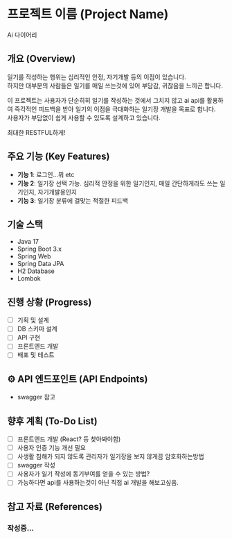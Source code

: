 #  프로젝트 이름 (Project Name)
Ai 다이어리

## 개요 (Overview)
일기를 작성하는 행위는 심리적인 안정, 자기개발 등의 이점이 있습니다.  
하지만 대부분의 사람들은 일기를 매일 쓰는것에 있어 부담감, 귀찮음을 느끼곤 합니다.  

이 프로젝트는 사용자가 단순히히 일기를 작성하는 것에서 그치지 않고 ai api를 활용하여 즉각적인 피드백을 받아 일기의 이점을 극대화하는 일기장 개발을 목표로 합니다.  
사용자가 부담없이 쉽게 사용할 수 있도록 설계하고 있습니다.

최대한 RESTFUL하게!

##  주요 기능 (Key Features)
-  **기능 1**: 로그인...뭐 etc
-  **기능 2**: 일기장 선택 가능. 심리적 안정을 위한 일기인지, 매일 간단하게라도 쓰는 일기인지, 자기개발용인지
-  **기능 3**: 일기장 분류에 걸맞는 적절한 피드백

## 기술 스택
- Java 17
- Spring Boot 3.x
- Spring Web
- Spring Data JPA
- H2 Database
- Lombok

<!--## 
⚙️ 실행 방법

1.  **프로젝트 클론**
    ```bash
    git clone [이 저장소 주소]
    ```

2.  **AI API 키 설정 (중요!)**
    `src/main/resources/application.properties` 파일에 아래 내용을 추가하고 본인의 API 키를 입력하세요.
    ```properties
    ai.api.key=여기에_당신의_API_키를_입력하세요
    ```

3.  **애플리케이션 실행**
    VSCode 또는 IntelliJ에서 `AiDiaryApplication.java` 파일을 열고 실행합니다.
-->

## 진행 상황 (Progress)
- [ ] 기획 및 설계  
- [ ] DB 스키마 설계  
- [ ] API 구현  
- [ ] 프론트엔드 개발  
- [ ] 배포 및 테스트  

## ⚙️ API 엔드포인트 (API Endpoints)
- swagger 참고

## 향후 계획 (To-Do List)
- [ ] 프론트엔드 개발 (React? 등 찾아봐야함)
- [ ] 사용자 인증 기능 개선 필요
- [ ] 사생활 침해가 되지 않도록 관리자가 일기장을 보지 않게끔 암호화하는방법
- [ ] swagger 작성
- [ ] 사용자가 일기 작성에 동기부여를 얻을 수 있는 방법?
- [ ] 가능하다면 api를 사용하는것이 아닌 직접 ai 개발을 해보고싶음.

## 참고 자료 (References)

### 작성중...